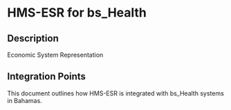 # HMS-ESR for bs_Health

## Description

Economic System Representation

## Integration Points

This document outlines how HMS-ESR is integrated with bs_Health systems in Bahamas.
